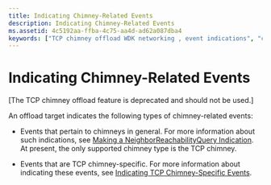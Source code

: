 ```yaml
---
title: Indicating Chimney-Related Events
description: Indicating Chimney-Related Events
ms.assetid: 4c5192aa-ffba-4c75-aa4d-ad62a087dba4
keywords: ["TCP chimney offload WDK networking , event indications", "chimney offload WDK networking , event indications"]
---
```


# Indicating Chimney-Related Events


\[The TCP chimney offload feature is deprecated and should not be used.\]

An offload target indicates the following types of chimney-related events:

-   Events that pertain to chimneys in general. For more information about such indications, see [Making a NeighborReachabilityQuery Indication](making-a-neighborreachabilityquery-indication.md). At present, the only supported chimney type is the TCP chimney.

-   Events that are TCP chimney-specific. For more information about indicating these events, see [Indicating TCP Chimney-Specific Events](indicating-tcp-chimney-specific-events.md).

 

 





